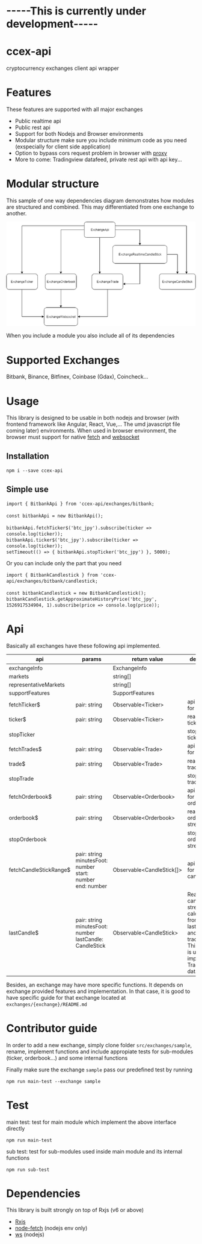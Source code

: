 # -----This is currently under development-----
# ccex-api
cryptocurrency exchanges client api wrapper

# Features
These features are supported with all major exchanges
- Public realtime api
- Public rest api
- Support for both Nodejs and Browser environments
- Modular structure make sure you include minimum code as you need (exspecially for client side application)
- Option to bypass cors request problem in browser with [proxy](https://github.com/Rob--W/cors-anywhere)
- More to come: Tradingview datafeed, private rest api with api key...

# Modular structure
This sample of one way dependencies diagram demonstrates how modules are structured and combined. This may differentiated from one exchange to another.

<p align="center"><img src="assets/ccex-api-sample-structure.png"></p>

When you include a module you also include all of its dependencies

# Supported Exchanges
Bitbank, Binance, Bitfinex, Coinbase (Gdax), Coincheck...

# Usage
This library is designed to be usable in both nodejs and browser (with frontend framework like Angular, React, Vue,... The umd javascript file coming later) environments. When used in browser environment, the browser must support for native [fetch](https://developer.mozilla.org/en-US/docs/Web/API/Fetch_API/Using_Fetch) and [websocket](https://developer.mozilla.org/en-US/docs/Web/API/WebSocket)
## Installation
```
npm i --save ccex-api
```

## Simple use
```
import { BitbankApi } from 'ccex-api/exchanges/bitbank;

const bitbankApi = new BitbankApi();

bitbankApi.fetchTicker$('btc_jpy').subscribe(ticker => console.log(ticker));
bitbankApi.ticker$('btc_jpy').subscribe(ticker => console.log(ticker));
setTimeout(() => { bitbankApi.stopTicker('btc_jpy') }, 5000);
```

Or you can include only the part that you need
```
import { BitbankCandlestick } from 'ccex-api/exchanges/bitbank/candlestick;

const bitbankCandlestick = new BitbankCandlestick();
bitbankCandlestick.getApproximateHistoryPrice('btc_jpy', 1526917534904, 1).subscribe(price => console.log(price));
```

# Api
Basically all exchanges have these following api implemented.

|api|params|return value | desctiption |
---|---|---|---
exchangeInfo| | ExchangeInfo | |
markets| | string[] | |
representativeMarkets| | string[] | |
supportFeatures| | SupportFeatures | |
fetchTicker$| pair: string | Observable\<Ticker> | api request for ticker |
ticker$| pair: string | Observable\<Ticker> | realtime ticker stream |
stopTicker| | | stop realtime ticker stream |
fetchTrades$| pair: string | Observable\<Trade> | api request for trade |
trade$| pair: string | Observable\<Trade> | realtime trade stream |
stopTrade| | | stop realtime trade stream |
fetchOrderbook$| pair: string | Observable\<Orderbook> | api request for orderbook |
orderbook$| pair: string | Observable\<Orderbook> | realtime orderbook stream |
stopOrderbook| | | stop realtime orderbook stream |
fetchCandleStickRange$| pair: string <br> minutesFoot: number <br> start: number <br> end: number| Observable<CandleStick[]> | api request for candlestick |
lastCandle$| pair: string <br> minutesFoot: number <br> lastCandle: CandleStick | Observable\<CandleStick> | Realtime candlestick stream, calculated from an initial lastCandle and realtime trade stream. <br> This function is useful in implementing Tradingview datafeed |

Besides, an exchange may have more specific functions. It depends on exchange provided features and implementation.
In that case, it is good to have specific guide for that exchange located at `exchanges/{exchange}/README.md`

# Contributor guide
In order to add a new exchange, simply clone folder `src/exchanges/sample`, rename, implement functions and include appropiate tests for sub-modules (ticker, orderbook...) and some internal functions

Finally make sure the exchange `sample` pass our predefined test by running

```
npm run main-test --exchange sample
```

# Test
main test: test for main module which implement the above interface directly
```
npm run main-test
```

sub test: test for sub-modules used inside main module and its internal functions
```
npm run sub-test
```

# Dependencies
This library is built strongly on top of Rxjs (v6 or above)
- [Rxjs](https://github.com/ReactiveX/rxjs)
- [node-fetch](https://github.com/bitinn/node-fetch) (nodejs env only)
- [ws](https://github.com/websockets/ws) (nodejs)
